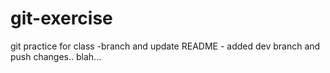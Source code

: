 # git-exercise
git practice for class -branch and update README - added dev branch and push changes.. blah...
